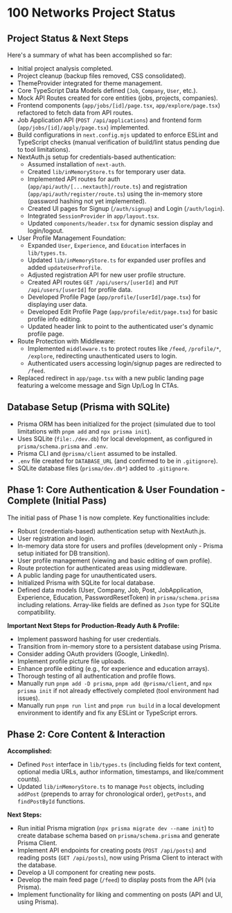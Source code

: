 # 100 Networks Project Status

## Project Status & Next Steps

Here's a summary of what has been accomplished so far:

*   Initial project analysis completed.
*   Project cleanup (backup files removed, CSS consolidated).
*   ThemeProvider integrated for theme management.
*   Core TypeScript Data Models defined (`Job`, `Company`, `User`, etc.).
*   Mock API Routes created for core entities (jobs, projects, companies).
*   Frontend components (`app/jobs/[id]/page.tsx`, `app/explore/page.tsx`) refactored to fetch data from API routes.
*   Job Application API (`POST /api/applications`) and frontend form (`app/jobs/[id]/apply/page.tsx`) implemented.
*   Build configurations in `next.config.mjs` updated to enforce ESLint and TypeScript checks (manual verification of build/lint status pending due to tool limitations).
*   NextAuth.js setup for credentials-based authentication:
    *   Assumed installation of `next-auth`.
    *   Created `lib/inMemoryStore.ts` for temporary user data.
    *   Implemented API routes for auth (`app/api/auth/[...nextauth]/route.ts`) and registration (`app/api/auth/register/route.ts`) using the in-memory store (password hashing not yet implemented).
    *   Created UI pages for Signup (`/auth/signup`) and Login (`/auth/login`).
    *   Integrated `SessionProvider` in `app/layout.tsx`.
    *   Updated `components/header.tsx` for dynamic session display and login/logout.
*   User Profile Management Foundation:
    *   Expanded `User`, `Experience`, and `Education` interfaces in `lib/types.ts`.
    *   Updated `lib/inMemoryStore.ts` for expanded user profiles and added `updateUserProfile`.
    *   Adjusted registration API for new user profile structure.
    *   Created API routes `GET /api/users/[userId]` and `PUT /api/users/[userId]` for profile data.
    *   Developed Profile Page (`app/profile/[userId]/page.tsx`) for displaying user data.
    *   Developed Edit Profile Page (`app/profile/edit/page.tsx`) for basic profile info editing.
    *   Updated header link to point to the authenticated user's dynamic profile page.
*   Route Protection with Middleware:
    *   Implemented `middleware.ts` to protect routes like `/feed`, `/profile/*`, `/explore`, redirecting unauthenticated users to login.
    *   Authenticated users accessing login/signup pages are redirected to `/feed`.
*   Replaced redirect in `app/page.tsx` with a new public landing page featuring a welcome message and Sign Up/Log In CTAs.

## Database Setup (Prisma with SQLite)

*   Prisma ORM has been initialized for the project (simulated due to tool limitations with `pnpm add` and `npx prisma init`).
*   Uses SQLite (`file:./dev.db`) for local development, as configured in `prisma/schema.prisma` and `.env`.
*   Prisma CLI and `@prisma/client` assumed to be installed.
*   `.env` file created for `DATABASE_URL` (and confirmed to be in `.gitignore`).
*   SQLite database files (`prisma/dev.db*`) added to `.gitignore`.

## Phase 1: Core Authentication & User Foundation - Complete (Initial Pass)

The initial pass of Phase 1 is now complete. Key functionalities include:
- Robust (credentials-based) authentication setup with NextAuth.js.
- User registration and login.
- In-memory data store for users and profiles (development only - Prisma setup initiated for DB transition).
- User profile management (viewing and basic editing of own profile).
- Route protection for authenticated areas using middleware.
- A public landing page for unauthenticated users.
- Initialized Prisma with SQLite for local database.
- Defined data models (User, Company, Job, Post, JobApplication, Experience, Education, PasswordResetToken) in `prisma/schema.prisma` including relations. Array-like fields are defined as `Json` type for SQLite compatibility.

**Important Next Steps for Production-Ready Auth & Profile:**
- Implement password hashing for user credentials.
- Transition from in-memory store to a persistent database using Prisma.
- Consider adding OAuth providers (Google, LinkedIn).
- Implement profile picture file uploads.
- Enhance profile editing (e.g., for experience and education arrays).
- Thorough testing of all authentication and profile flows.
- Manually run `pnpm add -D prisma`, `pnpm add @prisma/client`, and `npx prisma init` if not already effectively completed (tool environment had issues).
- Manually run `pnpm run lint` and `pnpm run build` in a local development environment to identify and fix any ESLint or TypeScript errors.

## Phase 2: Core Content & Interaction

**Accomplished:**
*   Defined `Post` interface in `lib/types.ts` (including fields for text content, optional media URLs, author information, timestamps, and like/comment counts).
*   Updated `lib/inMemoryStore.ts` to manage `Post` objects, including `addPost` (prepends to array for chronological order), `getPosts`, and `findPostById` functions.

**Next Steps:**
*   Run initial Prisma migration (`npx prisma migrate dev --name init`) to create database schema based on `prisma/schema.prisma` and generate Prisma Client.
*   Implement API endpoints for creating posts (`POST /api/posts`) and reading posts (`GET /api/posts`), now using Prisma Client to interact with the database.
*   Develop a UI component for creating new posts.
*   Develop the main feed page (`/feed`) to display posts from the API (via Prisma).
*   Implement functionality for liking and commenting on posts (API and UI, using Prisma).
